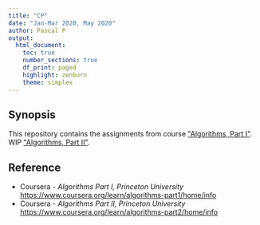 ```yaml
---
title: "CP"
date: "Jan-Mar 2020, May 2020"
author: Pascal P
output:
  html_document:
    toc: true
    number_sections: true
    df_print: paged
    highlight: zenburn
    theme: simplex
---
```


## Synopsis
  This repository contains the assignments from course ["Algorithms, Part I"](https://www.coursera.org/learn/algorithms-part1/home/welcome).  
  WIP ["Algorithms, Part II"](https://www.coursera.org/learn/algorithms-part2/home/welcome).  
  
## Reference
  - Coursera - *Algorithms Part I, Princeton University* https://www.coursera.org/learn/algorithms-part1/home/info
  - Coursera - *Algorithms Part II, Princeton University* https://www.coursera.org/learn/algorithms-part2/home/info
